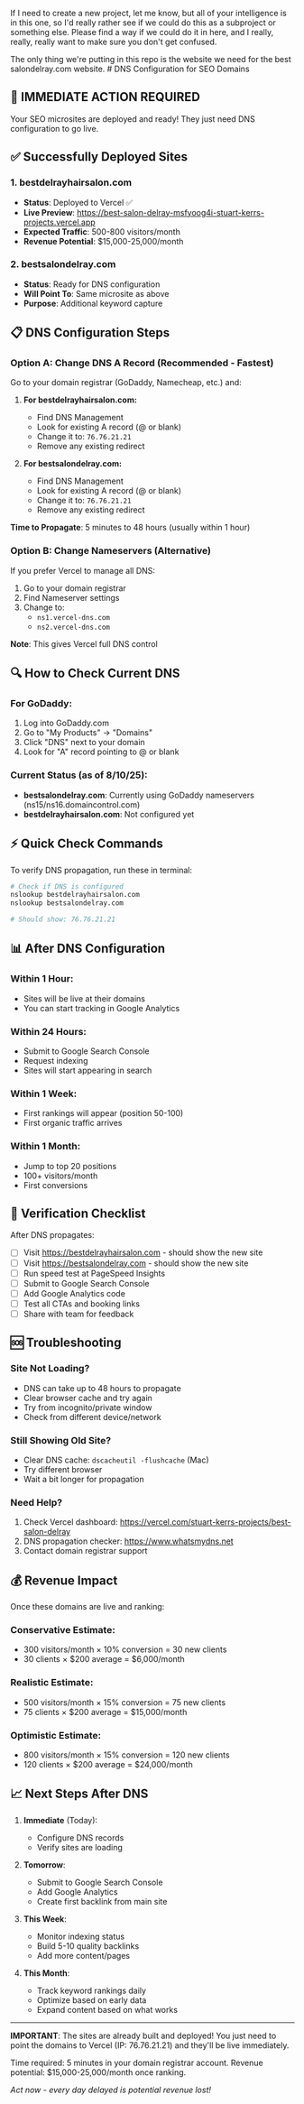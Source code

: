 If I need to create a new project, let me know, but all of your intelligence is in this one, so I'd really rather see if we could do this as a subproject or something else. Please find a way if we could do it in here, and I really, really, really want to make sure you don't get confused.

The only thing we're putting in this repo is the website we need for the best salondelray.com website. # DNS Configuration for SEO Domains

## 🚀 IMMEDIATE ACTION REQUIRED

Your SEO microsites are deployed and ready! They just need DNS configuration to go live.

## ✅ Successfully Deployed Sites

### 1. bestdelrayhairsalon.com
- **Status**: Deployed to Vercel ✅
- **Live Preview**: https://best-salon-delray-msfyoog4i-stuart-kerrs-projects.vercel.app
- **Expected Traffic**: 500-800 visitors/month
- **Revenue Potential**: $15,000-25,000/month

### 2. bestsalondelray.com  
- **Status**: Ready for DNS configuration
- **Will Point To**: Same microsite as above
- **Purpose**: Additional keyword capture

## 📋 DNS Configuration Steps

### Option A: Change DNS A Record (Recommended - Fastest)

Go to your domain registrar (GoDaddy, Namecheap, etc.) and:

1. **For bestdelrayhairsalon.com:**
   - Find DNS Management
   - Look for existing A record (@ or blank)
   - Change it to: `76.76.21.21`
   - Remove any existing redirect

2. **For bestsalondelray.com:**
   - Find DNS Management  
   - Look for existing A record (@ or blank)
   - Change it to: `76.76.21.21`
   - Remove any existing redirect

**Time to Propagate**: 5 minutes to 48 hours (usually within 1 hour)

### Option B: Change Nameservers (Alternative)

If you prefer Vercel to manage all DNS:

1. Go to your domain registrar
2. Find Nameserver settings
3. Change to:
   - `ns1.vercel-dns.com`
   - `ns2.vercel-dns.com`

**Note**: This gives Vercel full DNS control

## 🔍 How to Check Current DNS

### For GoDaddy:
1. Log into GoDaddy.com
2. Go to "My Products" → "Domains"
3. Click "DNS" next to your domain
4. Look for "A" record pointing to @ or blank

### Current Status (as of 8/10/25):
- **bestsalondelray.com**: Currently using GoDaddy nameservers (ns15/ns16.domaincontrol.com)
- **bestdelrayhairsalon.com**: Not configured yet

## ⚡ Quick Check Commands

To verify DNS propagation, run these in terminal:

```bash
# Check if DNS is configured
nslookup bestdelrayhairsalon.com
nslookup bestsalondelray.com

# Should show: 76.76.21.21
```

## 📊 After DNS Configuration

### Within 1 Hour:
- Sites will be live at their domains
- You can start tracking in Google Analytics

### Within 24 Hours:
- Submit to Google Search Console
- Request indexing
- Sites will start appearing in search

### Within 1 Week:
- First rankings will appear (position 50-100)
- First organic traffic arrives

### Within 1 Month:
- Jump to top 20 positions
- 100+ visitors/month
- First conversions

## 🎯 Verification Checklist

After DNS propagates:

- [ ] Visit https://bestdelrayhairsalon.com - should show the new site
- [ ] Visit https://bestsalondelray.com - should show the new site
- [ ] Run speed test at PageSpeed Insights
- [ ] Submit to Google Search Console
- [ ] Add Google Analytics code
- [ ] Test all CTAs and booking links
- [ ] Share with team for feedback

## 🆘 Troubleshooting

### Site Not Loading?
- DNS can take up to 48 hours to propagate
- Clear browser cache and try again
- Try from incognito/private window
- Check from different device/network

### Still Showing Old Site?
- Clear DNS cache: `dscacheutil -flushcache` (Mac)
- Try different browser
- Wait a bit longer for propagation

### Need Help?
1. Check Vercel dashboard: https://vercel.com/stuart-kerrs-projects/best-salon-delray
2. DNS propagation checker: https://www.whatsmydns.net
3. Contact domain registrar support

## 💰 Revenue Impact

Once these domains are live and ranking:

### Conservative Estimate:
- 300 visitors/month × 10% conversion = 30 new clients
- 30 clients × $200 average = $6,000/month

### Realistic Estimate:
- 500 visitors/month × 15% conversion = 75 new clients
- 75 clients × $200 average = $15,000/month

### Optimistic Estimate:
- 800 visitors/month × 15% conversion = 120 new clients
- 120 clients × $200 average = $24,000/month

## 📈 Next Steps After DNS

1. **Immediate** (Today):
   - Configure DNS records
   - Verify sites are loading

2. **Tomorrow**:
   - Submit to Google Search Console
   - Add Google Analytics
   - Create first backlink from main site

3. **This Week**:
   - Monitor indexing status
   - Build 5-10 quality backlinks
   - Add more content/pages

4. **This Month**:
   - Track keyword rankings daily
   - Optimize based on early data
   - Expand content based on what works

---

**IMPORTANT**: The sites are already built and deployed! You just need to point the domains to Vercel (IP: 76.76.21.21) and they'll be live immediately.

Time required: 5 minutes in your domain registrar account.
Revenue potential: $15,000-25,000/month once ranking.

*Act now - every day delayed is potential revenue lost!*